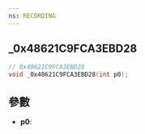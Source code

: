 ```yaml
---
ns: RECORDING
---
```

## _0x48621C9FCA3EBD28

```c
// 0x48621C9FCA3EBD28
void _0x48621C9FCA3EBD28(int p0);
```


## 參數
* **p0**: 

